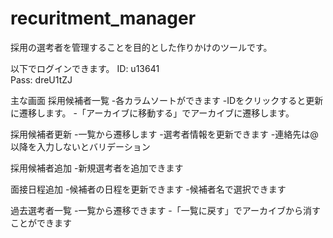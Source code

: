 # recuritment_manager

採用の選考者を管理することを目的とした作りかけのツールです。

以下でログインできます。
ID: u13641 <br>
Pass: dreU1tZJ <br>

主な画面
採用候補者一覧
 -各カラムソートができます
 -IDをクリックすると更新に遷移します。
 -「アーカイブに移動する」でアーカイブに遷移します。

採用候補者更新
 -一覧から遷移します
 -選考者情報を更新できます
 -連絡先は@以降を入力しないとバリデーション

採用候補者追加
 -新規選考者を追加できます
 
面接日程追加
 -候補者の日程を更新できます
 -候補者名で選択できます

過去選考者一覧
 -一覧から遷移できます
 -「一覧に戻す」でアーカイブから消すことができます
